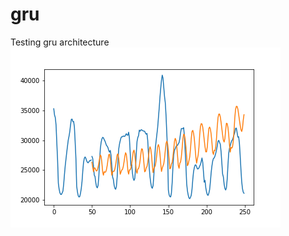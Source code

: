 # gru
Testing gru architecture
![alt text](https://github.com/magisterbrown/gru/blob/master/prediction.png)
